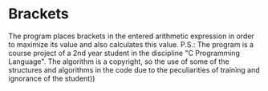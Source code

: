 # Brackets
The program places brackets in the entered arithmetic expression in order to maximize its value and also calculates this value.
P.S.: The program is a course project of a 2nd year student in the discipline "C Programming Language". 
The algorithm is a copyright, so the use of some of the structures and algorithms in the code due to the peculiarities of training and ignorance of the student)) 
